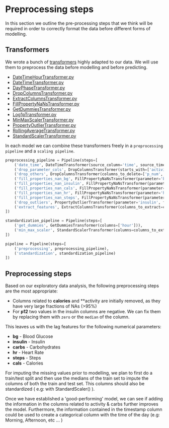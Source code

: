 # Preprocessing steps

In this section we outline the pre-processing steps that we think will be required in order to correctly format the data before different forms of modelling.

## Transformers

We wrote a bunch of [transformers](src/features/transformers) highly adapted to our data. We will use them to preprocess the data before modelling and before predicting.

* [DateTimeHourTransformer.py](../../../src/features/transformers/DateTimeHourTransformer.py)
* [DateTimeTransformer.py](../../../src/features/transformers/DateTimeTransformer.py)
* [DayPhaseTransformer.py](../../../src/features/transformers/DayPhaseTransformer.py)
* [DropColumnsTransformer.py](../../../src/features/transformers/DropColumnsTransformer.py)
* [ExtractColumnsTransformer.py](../../../src/features/transformers/ExtractColumnsTransformer.py)
* [FillPropertyNaNsTransformer.py](../../../src/features/transformers/FillPropertyNaNsTransformer.py)
* [GetDummiesTransformer.py](../../../src/features/transformers/GetDummiesTransformer.py)
* [Log1pTransformer.py](../../../src/features/transformers/Log1pTransformer.py)
* [MinMaxScalerTransformer.py](../../../src/features/transformers/MinMaxScalerTransformer.py)
* [PropertyOutlierTransformer.py](../../../src/features/transformers/PropertyOutlierTransformer.py)
* [RollingAverageTransformer.py](../../../src/features/transformers/RollingAverageTransformer.py)
* [StandardScalerTransformer.py](../../../src/features/transformers/StandardScalerTransformer.py)

In each model we can combine these transformers freely in a `preprocessing pipeline` and a `scaling pipeline`.

``` python
preprocessing_pipeline = Pipeline(steps=[
    ('date_time', DateTimeTransformer(source_column='time', source_time_format='%H:%M:%S', target_column='hour', target_time_format='%H')),
    ('drop_parameter_cols', DropColumnsTransformer(starts_with=['activity', 'carbs'])),
    ('drop_others', DropColumnsTransformer(columns_to_delete=['p_num', 'time'])),
    ('fill_properties_nan_bg', FillPropertyNaNsTransformer(parameter='bg', how=['interpolate', 'median'])),
    ('fill_properties_nan_insulin', FillPropertyNaNsTransformer(parameter='insulin', how=['zero'])),
    ('fill_properties_nan_cals', FillPropertyNaNsTransformer(parameter='cals', how=['interpolate', 'median'])),
    ('fill_properties_nan_hr', FillPropertyNaNsTransformer(parameter='hr', how=['interpolate', 'median'])),
    ('fill_properties_nan_steps', FillPropertyNaNsTransformer(parameter='steps', how=['zero'])),
    ('drop_outliers', PropertyOutlierTransformer(parameter='insulin', filter_function=lambda x: x < 0, fill_strategy='zero')),
    ('extract_features', ExtractColumnsTransformer(columns_to_extract=columns_to_extract)),
])

standardization_pipeline = Pipeline(steps=[
    ('get_dummies', GetDummiesTransformer(columns=['hour'])),
    ('min_max_scaler', StandardScalerTransformer(columns=columns_to_extract[2:-1]))
])

pipeline = Pipeline(steps=[
    ('preprocessing', preprocessing_pipeline),
    ('standardization', standardization_pipeline)
])
```

## Preprocessing steps

Based on our exploratory data analysis, the following preprocessing steps are the most appropriate:

* Columns related to **calories** and **activity are initially removed, as they have very large fractions of NAs (>95%)
* For **p12** two values in the insulin columns are negative. We can fix them by replacing them with `zero` or the `median` of the column.

This leaves us with the lag features for the following numerical parameters:

* **bg** - Blood Glucose
* **insulin** - Insulin
* **carbs** - Carbohydrates
* **hr** - Heart Rate
* **steps** - Steps
* **cals** - Calories

For imputing the missing values prior to modelling, we plan to first do a train/test split and then use the medians of the train set to impute the columns of both the train and
test set. This columns should also be standardized ( e.g: with StandardScaler() ).

Once we have established a 'good-performing' model, we can see if adding the information in the columns related to activity & carbs further improves the model. Furthermore, the
information contained in the timestamp column could be used to create a categorical column with the time of the day (e.g: Morning, Afternoon, etc ... )

